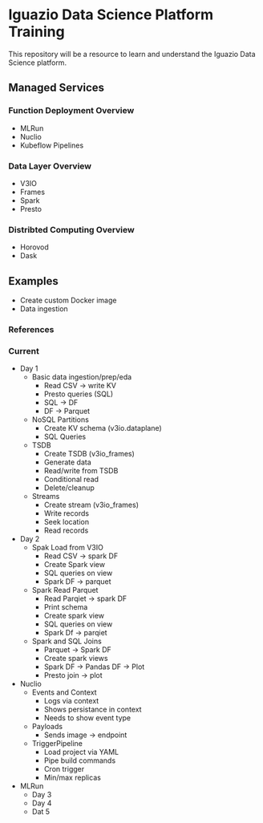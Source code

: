 # Iguazio Data Science Platform Training

This repository will be a resource to learn and understand the Iguazio Data Science platform.

## Managed Services
### Function Deployment Overview
- MLRun
- Nuclio
- Kubeflow Pipelines

### Data Layer Overview
- V3IO
- Frames
- Spark
- Presto

### Distribted Computing Overview
- Horovod
- Dask

## Examples
- Create custom Docker image
- Data ingestion

### References




### Current
- Day 1
    - Basic data ingestion/prep/eda
        - Read CSV -> write KV
        - Presto queries (SQL)
        - SQL -> DF
        - DF -> Parquet
    - NoSQL Partitions
        - Create KV schema (v3io.dataplane)
        - SQL Queries
    - TSDB
        - Create TSDB (v3io_frames)
        - Generate data
        - Read/write from TSDB
        - Conditional read
        - Delete/cleanup
    - Streams
        - Create stream (v3io_frames)
        - Write records
        - Seek location
        - Read records
- Day 2
    - Spak Load from V3IO
        - Read CSV -> spark DF
        - Create Spark view
        - SQL queries on view
        - Spark DF -> parquet
    - Spark Read Parquet
        - Read Parqiet -> spark DF
        - Print schema
        - Create spark view
        - SQL queries on view
        - Spark Df -> parqiet
    - Spark and SQL Joins
        - Parquet -> Spark DF
        - Create spark views
        - Spark DF -> Pandas DF -> Plot
        - Presto join -> plot
- Nuclio
    - Events and Context
        - Logs via context
        - Shows persistance in context
        - Needs to show event type
    - Payloads
        - Sends image -> endpoint
    - TriggerPipeline
        - Load project via YAML
        - Pipe build commands
        - Cron trigger
        - Min/max replicas
- MLRun
    - Day 3
    - Day 4
    - Dat 5